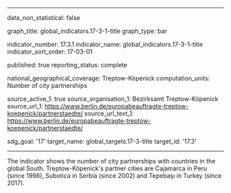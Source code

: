 
---

data_non_statistical: false

graph_title: global_indicators.17-3-1-title
graph_type: bar

indicator_number: 17.3.1
indicator_name: global_indicators.17-3-1-title
indicator_sort_order: 17-03-01

published: true
reporting_status: complete

national_geographical_coverage: Treptow-Köpenick
computation_units: Number of city partnerships

source_active_1: true
source_organisation_1: Bezirksamt Treptow-Köpenick
source_url_1: https://www.berlin.de/europabeauftragte-treptow-koepenick/partnerstaedte/
source_url_text_1: https://www.berlin.de/europabeauftragte-treptow-koepenick/partnerstaedte/

sdg_goal: '17'
target_name: global_targets.17-3-title
target_id: '17.3'

---

The indicator shows the number of city partnerships with countries in the global South. Treptow-Köpenick's partner cities are Cajamarca in Peru (since 1998),
Subotica in Serbia (since 2002) and Tepebaşı in Turkey (since 2017).

